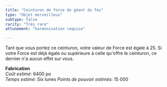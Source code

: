 ```yaml
---
title: "Ceinturon de force de géant du feu"
type: "Objet merveilleux"
subtype: false
rarity: "Très rare"
attunement: "harmonisation requise"

---
```

Tant que vous portez ce ceinturon, votre valeur de Force est égale à 25. Si votre Force est déjà égale ou supérieure à celle qu'offre le ceinturon, ce dernier n'a aucun effet sur vous.   

**Fabrication**  
*Coût estimé*: 6400 po  
*Temps estimé*: Six lunes
*Points de pouvoir estimés*: 15 000      
